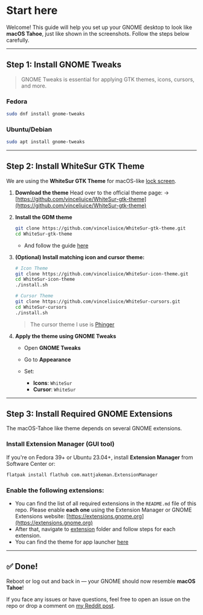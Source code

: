 # Start here

Welcome! This guide will help you set up your GNOME desktop to look like **macOS Tahoe**, just like shown in the screenshots. Follow the steps below carefully.

---

## Step 1: Install GNOME Tweaks

> GNOME Tweaks is essential for applying GTK themes, icons, cursors, and more.

### Fedora

```bash
sudo dnf install gnome-tweaks
```

### Ubuntu/Debian

```bash
sudo apt install gnome-tweaks
```

---

## Step 2: Install WhiteSur GTK Theme

We are using the **WhiteSur GTK Theme** for macOS-like [lock screen](https://github.com/vinceliuice/WhiteSur-gtk-theme?tab=readme-ov-file#--install-and-customize-gdm-theme--).

1. **Download the theme**
   Head over to the official theme page:
   → [https://github.com/vinceliuice/WhiteSur-gtk-theme](https://github.com/vinceliuice/WhiteSur-gtk-theme)

2. **Install the GDM theme**

   ```bash
   git clone https://github.com/vinceliuice/WhiteSur-gtk-theme.git
   cd WhiteSur-gtk-theme
   ```

   - And follow the guide [here](https://github.com/vinceliuice/WhiteSur-gtk-theme?tab=readme-ov-file#--install-and-customize-gdm-theme--)

3. **(Optional) Install matching icon and cursor theme:**

   ```bash
   # Icon Theme
   git clone https://github.com/vinceliuice/WhiteSur-icon-theme.git
   cd WhiteSur-icon-theme
   ./install.sh

   # Cursor Theme
   git clone https://github.com/vinceliuice/WhiteSur-cursors.git
   cd WhiteSur-cursors
   ./install.sh
   ```

   > The cursor theme I use is [Phinger](https://github.com/phisch/phinger-cursors)

4. **Apply the theme using GNOME Tweaks**

   - Open **GNOME Tweaks**
   - Go to **Appearance**
   - Set:

     - **Icons**: `WhiteSur`
     - **Cursor**: `WhiteSur`

---

## Step 3: Install Required GNOME Extensions

The macOS-Tahoe like theme depends on several GNOME extensions.

### Install Extension Manager (GUI tool)

If you're on Fedora 39+ or Ubuntu 23.04+, install **Extension Manager** from Software Center or:

```bash
flatpak install flathub com.mattjakeman.ExtensionManager
```

### Enable the following extensions:

- You can find the list of all required extensions in the `README.md` file of this repo. Please enable **each one** using the Extension Manager or GNOME Extensions website: [https://extensions.gnome.org](https://extensions.gnome.org)
- After that, navigate to [extension](./extensions/) folder and follow steps for each extension.
- You can find the theme for app launcher [here](https://github.com/kayozxo/ulauncher-liquid-glass)

---

## ✅ Done!

Reboot or log out and back in — your GNOME should now resemble **macOS Tahoe**!

If you face any issues or have questions, feel free to open an issue on the repo or drop a comment on [my Reddit post](https://www.reddit.com/r/unixporn/comments/1l9dqpk/gnome_macos_tahoe_but_better/).
